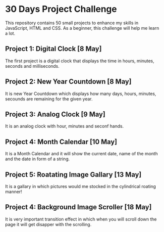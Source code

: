 # 30 Days Project Challenge

This repository contains 50 small projects to enhance my skills in JavaScript, HTML and CSS. As a beginner, this challenge will help me learn a lot.

## Project 1: Digital Clock [8 May]

The first project is a digital clock that displays the time in hours, minutes, seconds and milliseconds.

## Project 2: New Year Countdown [8 May]

It is new Year Countdown which displays how many days, hours, minutes, secounds are remaining for the given year.

## Project 3: Analog Clock [9 May]

It is an analog clock with hour, minutes and seconf hands.

## Project 4: Month Calendar [10 May]

It is a Month Calendar  and it will show the current date, name of the month and the date in form of a string.

## Project 5: Roatating Image Gallary  [13 May]

It is a gallary in which pictures would me stocked in the cylindrical roating manner!

## Project 4: Background Image Scroller [18 May]

It is very important transition effect in which when you will scroll down the page it will get disapper with the scrolling.
